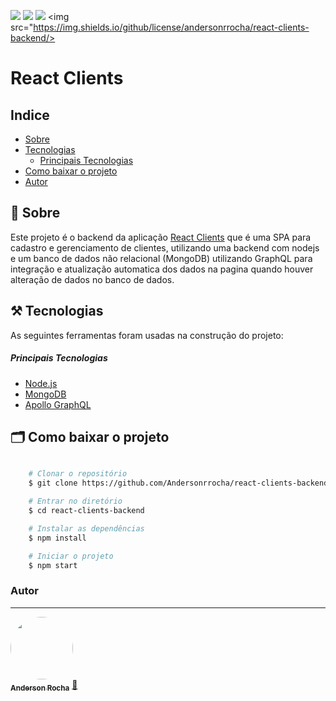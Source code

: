<img src="https://img.shields.io/npm/v/react?label=React"/> <img src="https://img.shields.io/github/languages/code-size/Andersonrrocha/react-clients-backend"/> <img src="https://img.shields.io/github/last-commit/Andersonrrocha/react-clients-backend"/> <img src="https://img.shields.io/github/license/andersonrrocha/react-clients-backend/>
# React Clients

## Indice

- [Sobre](#-sobre)
- [Tecnologias](#-tecnologias)
    - [Principais Tecnologias](#-principais-tecnologias)
- [Como baixar o projeto](#-como-baixar-o-projeto)
- [Autor](#-autor)


## 🔖 Sobre

Este projeto é o backend da aplicação [React Clients](https://react-clients-frontend.herokuapp.com) que é uma SPA para cadastro e gerenciamento de clientes, utilizando uma backend com nodejs e um banco de dados não relacional (MongoDB) utilizando GraphQL para integração e atualização automatica dos dados na pagina quando houver alteração de dados no banco de dados.

## ⚒️  Tecnologias

As seguintes ferramentas foram usadas na construção do projeto:

##### Principais Tecnologias
- [Node.js](https://nodejs.org/en/)
- [MongoDB](https://www.mongodb.com/cloud/atlas2)
- [Apollo GraphQL](https://www.apollographql.com/) 

## 🗂 Como baixar o projeto

```bash

    # Clonar o repositório
    $ git clone https://github.com/Andersonrrocha/react-clients-backend

    # Entrar no diretório
    $ cd react-clients-backend

    # Instalar as dependências
    $ npm install

    # Iniciar o projeto
    $ npm start
```




### Autor
---

<a href="https://github.com/Andersonrrocha">
 <img style="border-radius: 50%;" src="https://avatars.githubusercontent.com/u/47790040?s=400&u=aebba8b4677071ece269291a65e56534db5cc52c&v=4" width="100px;" alt=""/>
 <br />
 <sub><b>Anderson Rocha</b></sub></a> <a href="https://github.com/Andersonrrocha" title="Github">🚀</a>